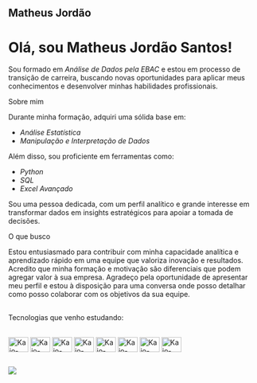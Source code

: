 ## Matheus Jordão 
# Olá, sou Matheus Jordão Santos!

Sou formado em *Análise de Dados pela EBAC* e estou em processo de transição de carreira, buscando novas oportunidades para aplicar meus conhecimentos e desenvolver minhas habilidades profissionais.

 Sobre mim

Durante minha formação, adquiri uma sólida base em:

- *Análise Estatística*
- *Manipulação e Interpretação de Dados*

Além disso, sou proficiente em ferramentas como:

- *Python*
- *SQL*
- *Excel Avançado*

Sou uma pessoa dedicada, com um perfil analítico e grande interesse em transformar dados em insights estratégicos para apoiar a tomada de decisões.

 O que busco

Estou entusiasmado para contribuir com minha capacidade analítica e aprendizado rápido em uma equipe que valoriza inovação e resultados. Acredito que minha formação e motivação são diferenciais que podem agregar valor à sua empresa.
Agradeço pela oportunidade de apresentar meu perfil e estou à disposição para uma conversa onde posso detalhar como posso colaborar com os objetivos da sua equipe.


##
Tecnologias que venho estudando:
<div style="display: inline_block"><br>
  <img align="center" alt="Kaio-Oliveira-Santos" height="30" width="40" src="https://cdn.jsdelivr.net/gh/devicons/devicon@latest/icons/python/python-original-wordmark.svg">
  <img align="center" alt="Kaio-Oliveira-Santos" height="30" width="40" src="https://cdn.jsdelivr.net/gh/devicons/devicon@latest/icons/html5/html5-original.svg">
  <img align="center" alt="Kaio-Oliveira-Santos" height="30" width="40" src="https://cdn.jsdelivr.net/gh/devicons/devicon@latest/icons/git/git-original.svg">         
  <img align="center" alt="Kaio-Oliveira-Santos" height="30" width="40" src="https://cdn.jsdelivr.net/gh/devicons/devicon@latest/icons/tailwindcss/tailwindcss-original.svg">
  <img align="center" alt="Kaio-Oliveira-Santos" height="30" width="40" src="https://cdn.jsdelivr.net/gh/devicons/devicon@latest/icons/typescript/typescript-original.svg">
  <img align="center" alt="Kaio-Oliveira-Santos" height="30" width="40" src="https://cdn.jsdelivr.net/gh/devicons/devicon@latest/icons/react/react-original.svg">
  <img align="center" alt="Kaio-Oliveira-Santos" height="30" width="40" src="https://cdn.jsdelivr.net/gh/devicons/devicon@latest/icons/php/php-original.svg">
  <img align="center" alt="Kaio-Oliveira-Santos" height="30" width="40" src="https://cdn.jsdelivr.net/gh/devicons/devicon@latest/icons/laravel/laravel-original.svg">
</div>

##

<div> 
   <a href= "https://www.linkedin.com/in/matheus-jordao-dados/" target="_blank"><img src="https://img.shields.io/badge/-LinkedIn-%230077B5?style=for-the-badge&logo=linkedin&logoColor=white" target="_blank"></a> 
  
</div>
